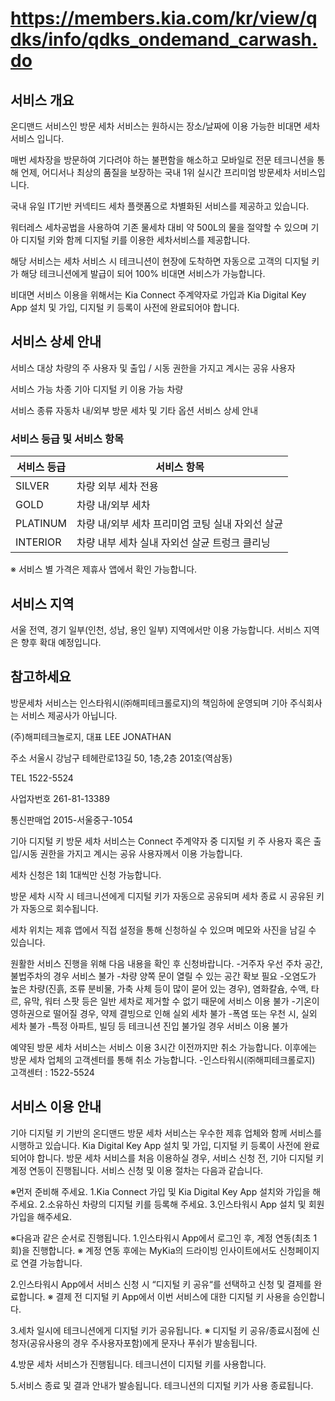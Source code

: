 # https://members.kia.com/kr/view/qdks/info/qdks_ondemand_carwash.do

## 서비스 개요

온디맨드 서비스인 방문 세차 서비스는 원하시는 장소/날짜에 이용 가능한 비대면 세차 서비스 입니다.

매번 세차장을 방문하여 기다려야 하는 불편함을 해소하고 모바일로 전문 테크니션을 통해 언제, 어디서나 최상의 품질을 보장하는 국내 1위 실시간 프리미엄 방문세차 서비스입니다.

국내 유일 IT기반 커넥티드 세차 플랫폼으로 차별화된 서비스를 제공하고 있습니다.

워터레스 세차공법을 사용하여 기존 물세차 대비 약 500L의 물을 절약할 수 있으며 기아 디지털 키와 함께 디지털 키를 이용한 세차서비스를 제공합니다.

해당 서비스는 세차 서비스 시 테크니션이 현장에 도착하면 자동으로 고객의 디지털 키가 해당 테크니션에게 발급이 되어 100% 비대면 서비스가 가능합니다.

비대면 서비스 이용을 위해서는 Kia Connect 주계약자로 가입과 Kia Digital Key App 설치 및 가입, 디지털 키 등록이 사전에 완료되어야 합니다.

## 서비스 상세 안내

서비스 대상 
차량의 주 사용자 및 출입 / 시동 권한을 가지고 계시는 공유 사용자

서비스 가능 차종
기아 디지털 키 이용 가능 차량

서비스 종류
자동차 내/외부 방문 세차 및 기타 옵션
서비스 상세 안내

### 서비스 등급 및 서비스 항목

| 서비스 등급 | 서비스 항목         |
|------------|---------------------|
| SILVER     | 차량 외부 세차 전용  |
| GOLD       | 차량 내/외부 세차    |
| PLATINUM   | 차량 내/외부 세차  프리미엄 코팅  실내 자외선 살균 |
| INTERIOR   | 차량 내부 세차  실내 자외선 살균  트렁크 클리닝    |

※ 서비스 별 가격은 제휴사 앱에서 확인 가능합니다.

## 서비스 지역

서울 전역, 경기 일부(인천, 성남, 용인 일부) 지역에서만 이용 가능합니다.
서비스 지역은 향후 확대 예정입니다.

## 참고하세요

방문세차 서비스는 인스타워시(㈜해피테크롤로지)의 책임하에 운영되며 기아 주식회사는 서비스 제공사가 아닙니다.

(주)해피테크놀로지, 대표
LEE JONATHAN

주소
서울시 강남구 테헤란로13길 50, 1층,2층 201호(역삼동)

TEL
1522-5524

사업자번호
261-81-13389

통신판매업
2015-서울중구-1054

기아 디지털 키 방문 세차 서비스는 Connect 주계약자 중 디지털 키 주 사용자 혹은 출입/시동 권한을 가지고 계시는 공유 사용자께서 이용 가능합니다.

세차 신청은 1회 1대씩만 신청 가능합니다.

방문 세차 시작 시 테크니션에게 디지털 키가 자동으로 공유되며 세차 종료 시 공유된 키가 자동으로 회수됩니다.

세차 위치는 제휴 앱에서 직접 설정을 통해 신청하실 수 있으며 메모와 사진을 남길 수 있습니다.

원활한 서비스 진행을 위해 다음 내용을 확인 후 신청바랍니다.
-거주자 우선 주차 공간, 불법주차의 경우 서비스 불가
-차량 양쪽 문이 열릴 수 있는 공간 확보 필요
-오염도가 높은 차량(진흙, 조류 분비물, 가축 사체 등이 많이 묻어 있는 경우), 염화칼슘, 수액, 타르, 유막, 워터 스팟 등은 일반 세차로 제거할 수 없기 때문에 서비스 이용 불가
-기온이 영하권으로 떨어질 경우, 약제 결빙으로 인해 실외 세차 불가
-폭염 또는 우천 시, 실외 세차 불가
-특정 아파트, 빌딩 등 테크니션 진입 불가일 경우 서비스 이용 불가

예약된 방문 세차 서비스는 서비스 이용 3시간 이전까지만 취소 가능합니다. 이후에는 방문 세차 업체의 고객센터를 통해 취소 가능합니다. 
-인스타워시(㈜해피테크롤로지) 고객센터 : 1522-5524

## 서비스 이용 안내

기아 디지털 키 기반의 온디맨드 방문 세차 서비스는 우수한 제휴 업체와 함께 서비스를 시행하고 있습니다.
Kia Digital Key App 설치 및 가입, 디지털 키 등록이 사전에 완료되어야 합니다.
방문 세차 서비스를 처음 이용하실 경우, 서비스 신청 전, 기아 디지털 키 계정 연동이 진행됩니다.
서비스 신청 및 이용 절차는 다음과 같습니다.

※먼저 준비해 주세요.
1.Kia Connect 가입 및 Kia Digital Key App 설치와 가입을 해주세요.
2.소유하신 차량의 디지털 키를 등록해 주세요.
3.인스타워시 App 설치 및 회원가입을 해주세요.


※다음과 같은 순서로 진행됩니다.
1.인스타워시 App에서 로그인 후, 계정 연동(최초 1회)을 진행합니다.
※ 계정 연동 후에는 MyKia의 드라이빙 인사이트에서도 신청페이지로 연결 가능합니다.

2.인스타워시 App에서 서비스 신청 시 “디지털 키 공유“를 선택하고 신청 및 결제를 완료합니다.
※ 결제 전 디지털 키 App에서 이번 서비스에 대한 디지털 키 사용을 승인합니다.

3.세차 일시에 테크니션에게 디지털 키가 공유됩니다.
※ 디지털 키 공유/종료시점에 신청자(공유사용의 경우 주사용자포함)에게 문자나 푸쉬가 발송됩니다.

4.방문 세차 서비스가 진행됩니다.
테크니션이 디지털 키를 사용합니다.

5.서비스 종료 및 결과 안내가 발송됩니다.
테크니션의 디지털 키가 사용 종료됩니다.